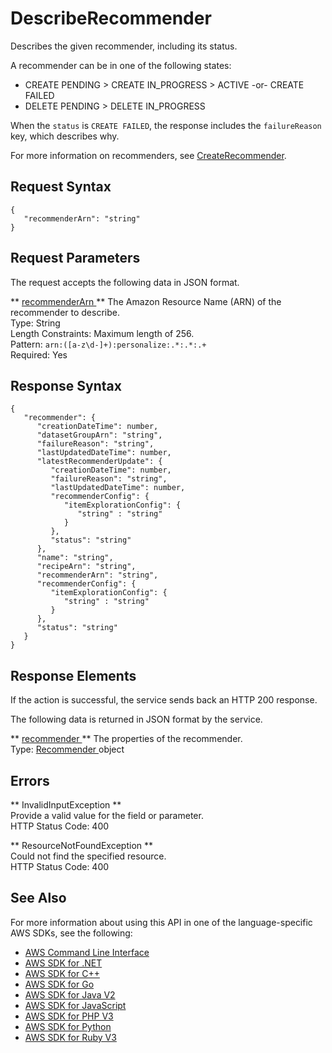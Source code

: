 # DescribeRecommender<a name="API_DescribeRecommender"></a>

Describes the given recommender, including its status\.

A recommender can be in one of the following states:
+ CREATE PENDING > CREATE IN\_PROGRESS > ACTIVE \-or\- CREATE FAILED
+ DELETE PENDING > DELETE IN\_PROGRESS

When the `status` is `CREATE FAILED`, the response includes the `failureReason` key, which describes why\.

For more information on recommenders, see [CreateRecommender](https://docs.aws.amazon.com/personalize/latest/dg/API_CreateRecommender.html)\.

## Request Syntax<a name="API_DescribeRecommender_RequestSyntax"></a>

```
{
   "recommenderArn": "string"
}
```

## Request Parameters<a name="API_DescribeRecommender_RequestParameters"></a>

The request accepts the following data in JSON format\.

 ** [ recommenderArn ](#API_DescribeRecommender_RequestSyntax) **   <a name="personalize-DescribeRecommender-request-recommenderArn"></a>
The Amazon Resource Name \(ARN\) of the recommender to describe\.  
Type: String  
Length Constraints: Maximum length of 256\.  
Pattern: `arn:([a-z\d-]+):personalize:.*:.*:.+`   
Required: Yes

## Response Syntax<a name="API_DescribeRecommender_ResponseSyntax"></a>

```
{
   "recommender": { 
      "creationDateTime": number,
      "datasetGroupArn": "string",
      "failureReason": "string",
      "lastUpdatedDateTime": number,
      "latestRecommenderUpdate": { 
         "creationDateTime": number,
         "failureReason": "string",
         "lastUpdatedDateTime": number,
         "recommenderConfig": { 
            "itemExplorationConfig": { 
               "string" : "string" 
            }
         },
         "status": "string"
      },
      "name": "string",
      "recipeArn": "string",
      "recommenderArn": "string",
      "recommenderConfig": { 
         "itemExplorationConfig": { 
            "string" : "string" 
         }
      },
      "status": "string"
   }
}
```

## Response Elements<a name="API_DescribeRecommender_ResponseElements"></a>

If the action is successful, the service sends back an HTTP 200 response\.

The following data is returned in JSON format by the service\.

 ** [ recommender ](#API_DescribeRecommender_ResponseSyntax) **   <a name="personalize-DescribeRecommender-response-recommender"></a>
The properties of the recommender\.  
Type: [ Recommender ](API_Recommender.md) object

## Errors<a name="API_DescribeRecommender_Errors"></a>

 ** InvalidInputException **   
Provide a valid value for the field or parameter\.  
HTTP Status Code: 400

 ** ResourceNotFoundException **   
Could not find the specified resource\.  
HTTP Status Code: 400

## See Also<a name="API_DescribeRecommender_SeeAlso"></a>

For more information about using this API in one of the language\-specific AWS SDKs, see the following:
+  [ AWS Command Line Interface](https://docs.aws.amazon.com/goto/aws-cli/personalize-2018-05-22/DescribeRecommender) 
+  [ AWS SDK for \.NET](https://docs.aws.amazon.com/goto/DotNetSDKV3/personalize-2018-05-22/DescribeRecommender) 
+  [ AWS SDK for C\+\+](https://docs.aws.amazon.com/goto/SdkForCpp/personalize-2018-05-22/DescribeRecommender) 
+  [ AWS SDK for Go](https://docs.aws.amazon.com/goto/SdkForGoV1/personalize-2018-05-22/DescribeRecommender) 
+  [ AWS SDK for Java V2](https://docs.aws.amazon.com/goto/SdkForJavaV2/personalize-2018-05-22/DescribeRecommender) 
+  [ AWS SDK for JavaScript](https://docs.aws.amazon.com/goto/AWSJavaScriptSDK/personalize-2018-05-22/DescribeRecommender) 
+  [ AWS SDK for PHP V3](https://docs.aws.amazon.com/goto/SdkForPHPV3/personalize-2018-05-22/DescribeRecommender) 
+  [ AWS SDK for Python](https://docs.aws.amazon.com/goto/boto3/personalize-2018-05-22/DescribeRecommender) 
+  [ AWS SDK for Ruby V3](https://docs.aws.amazon.com/goto/SdkForRubyV3/personalize-2018-05-22/DescribeRecommender) 